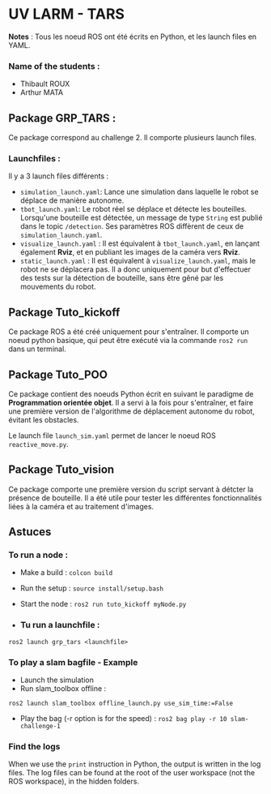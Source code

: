 # UV LARM - TARS

**Notes** : Tous les noeud ROS ont été écrits en Python, et les launch files en YAML.

### Name of the students :

- Thibault ROUX
- Arthur MATA

## Package GRP_TARS :

Ce package correspond au challenge 2. Il comporte plusieurs launch files.

### Launchfiles :

Il y a 3 launch files différents :

- `simulation_launch.yaml`: Lance une simulation dans laquelle le robot se déplace de manière autonome.
- `tbot_launch.yaml`: Le robot réel se déplace et détecte les bouteilles. Lorsqu'une bouteille est détectée, un message de type `String` est publié dans le topic `/detection`. Ses paramètres ROS diffèrent de ceux de `simulation_launch.yaml`.
- `visualize_launch.yaml` : Il est équivalent à `tbot_launch.yaml`, en lançant également **Rviz**, et en publiant les images de la caméra vers **Rviz**.
- `static_launch.yaml` : Il est équivalent à `visualize_launch.yaml`, mais le robot ne se déplacera pas. Il a donc uniquement pour but d'effectuer des tests sur la détection de bouteille, sans être gêné par les mouvements du robot.

## Package Tuto_kickoff

Ce package ROS a été créé uniquement pour s'entraîner. Il comporte un noeud python basique, qui peut être exécuté via la commande `ros2 run` dans un terminal.

## Package Tuto_POO

Ce package contient des noeuds Python écrit en suivant le paradigme de **Programmation orientée objet**. Il a servi à la fois pour s'entraîner, et faire une première version de l'algorithme de déplacement autonome du robot, évitant les obstacles.

Le launch file `launch_sim.yaml` permet de lancer le noeud ROS `reactive_move.py`.

## Package Tuto_vision

Ce package comporte une première version du script servant à détcter la présence de bouteille. Il a été utile pour tester les différentes fonctionnalités liées à la caméra et au traitement d'images.

## Astuces

### To run a node :

- Make a build : `colcon build`
- Run the setup : `source install/setup.bash`
- Start the node : `ros2 run tuto_kickoff myNode.py`

- ### Tu run a launchfile :
```
ros2 launch grp_tars <launchfile>
```

### To play a slam bagfile - Example

- Launch the simulation
- Run slam_toolbox offline :
```
ros2 launch slam_toolbox offline_launch.py use_sim_time:=False
```
- Play the bag (-r option is for the speed) : `ros2 bag play -r 10 slam-challenge-1`

### Find the logs

When we use the `print` instruction in Python, the output is written in the log files.
The log files can be found at the root of the user workspace (not the ROS workspace), in the hidden folders.
